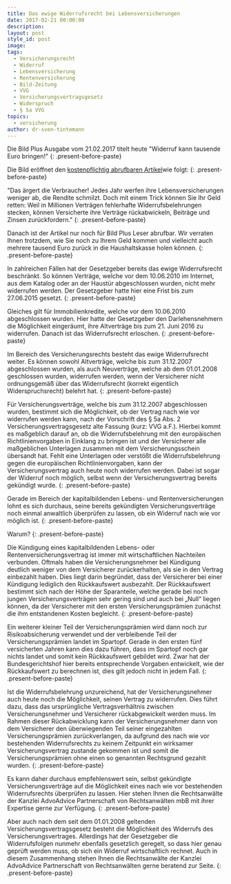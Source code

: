 ```yaml
---
title: Das ewige Widerrufsrecht bei Lebensversicherungen
date: 2017-02-21 00:00:00
description:
layout: post
style_id: post
image:
tags:
  - Versicherungsrecht
  - Widerruf
  - Lebensversicherung
  - Rentenversicherung
  - Bild-Zeitung
  - VVG
  - Versicherungsvertragsgesetz
  - Widerspruch
  - § 5a VVG
topics:
  - versicherung
author: dr-sven-tintemann
---
```



Die Bild Plus Ausgabe vom 21.02.2017 titelt heute "Widerruf kann tausende Euro bringen!"
{: .present-before-paste}

Die Bild eröffnet den [kostenpflichtig abrufbaren Artikel](http://www.bild.de/bild-plus/geld/mein-geld/lebensversicherung/widerruf-bringt-tausende-50523992,view=conversionToLogin.bild.html)wie folgt:
{: .present-before-paste}

"Das ärgert die Verbraucher! Jedes Jahr werfen ihre Lebensversicherungen weniger ab, die Rendite schmilzt. Doch mit einem Trick können Sie Ihr Geld retten: Weil in Millionen Verträgen fehlerhafte Widerrufsbelehrungen stecken, können Versicherte ihre Verträge rückabwickeln, Beiträge und Zinsen zurückfordern."
{: .present-before-paste}

Danach ist der Artikel nur noch für Bild Plus Leser abrufbar. Wir verraten Ihnen trotzdem, wie Sie noch zu Ihrem Geld kommen und vielleicht auch mehrere tausend Euro zurück in die Haushaltskasse holen können.
{: .present-before-paste}

In zahlreichen Fällen hat der Gesetzgeber bereits das ewige Widerrufsrecht beschränkt. So können Verträge, welche vor dem 10.06.2010 im Internet, aus dem Katalog oder an der Haustür abgeschlossen wurden, nicht mehr widerrufen werden. Der Gesetzgeber hatte hier eine Frist bis zum 27.06.2015 gesetzt.
{: .present-before-paste}

Gleiches gilt für Immobilienkredite, welche vor dem 10.06.2010 abgeschlossen wurden. Hier hatte der Gesetzgeber den Darlehensnehmern die Möglichkeit eingeräumt, ihre Altverträge bis zum 21. Juni 2016 zu widerrufen. Danach ist das Widerrufsrecht erloschen.
{: .present-before-paste}

Im Bereich des Versicherungsrechts besteht das ewige Widerrufsrecht weiter. Es können sowohl Altverträge, welche bis zum 31.12.2007 abgeschlossen wurden, als auch Neuverträge, welche ab dem 01.01.2008 geschlossen wurden, widerrufen werden, wenn der Versicherer nicht ordnungsgemäß über das Widerrufsrecht (korrekt eigentlich Widerspruchsrecht) belehrt hat.
{: .present-before-paste}

Für Versicherungsverträge, welche bis zum 31.12.2007 abgeschlossen wurden, bestimmt sich die Möglichkeit, ob der Vertrag nach wie vor widerrufen werden kann, nach der Vorschrift des § 5a Abs. 2 Versicherungsvertragsgesetz alte Fassung (kurz: VVG a.F.). Hierbei kommt es maßgeblich darauf an, ob die Widerrufsbelehrung mit den europäischen Richtlinienvorgaben in Einklang zu bringen ist und der Versicherer alle maßgeblichen Unterlagen zusammen mit dem Versicherungsschein übersandt hat. Fehlt eine Unterlagen oder verstößt die Widerrufsbelehrung gegen die europäischen Richtlinienvorgaben, kann der Versicherungsvertrag auch heute noch widerrufen werden. Dabei ist sogar der Widerruf noch möglich, selbst wenn der Versicherungsvertrag bereits gekündigt wurde.
{: .present-before-paste}

Gerade im Bereich der kapitalbildenden Lebens- und Rentenversicherungen lohnt es sich durchaus, seine bereits gekündigten Versicherungsverträge noch einmal anwaltlich überprüfen zu lassen, ob ein Widerruf nach wie vor möglich ist.
{: .present-before-paste}

Warum?
{: .present-before-paste}

Die Kündigung eines kapitalbildenden Lebens- oder Rentenversicherungsvertrag ist immer mit wirtschaftlichen Nachteilen verbunden. Oftmals haben die Versicherungsnehmer bei Kündigung deutlich weniger von dem Versicherer zurückerhalten, als sie in den Vertrag einbezahlt haben. Dies liegt darin begründet, dass der Versicherer bei einer Kündigung lediglich den Rückkaufswert ausbezahlt. Der Rückkaufswert bestimmt sich nach der Höhe der Sparanteile, welche gerade bei noch jungen Versicherungsverträgen sehr gering sind und auch bei „Null“ liegen können, da der Versicherer mit den ersten Versicherungsprämien zunächst die ihm entstandenen Kosten begleicht.
{: .present-before-paste}

Ein weiterer kleiner Teil der Versicherungsprämien wird dann noch zur Risikoabsicherung verwendet und der verbleibende Teil der Versicherungsprämien landet im Spartopf. Gerade in den ersten fünf versicherten Jahren kann dies dazu führen, dass im Spartopf noch gar nichts landet und somit kein Rückkaufswert gebildet wird. Zwar hat der Bundesgerichtshof hier bereits entsprechende Vorgaben entwickelt, wie der Rückkaufswert zu berechnen ist, dies gilt jedoch nicht in jedem Fall.
{: .present-before-paste}

Ist die Widerrufsbelehrung unzureichend, hat der Versicherungsnehmer auch heute noch die Möglichkeit, seinen Vertrag zu widerrufen. Dies führt dazu, dass das ursprüngliche Vertragsverhältnis zwischen Versicherungsnehmer und Versicherer rückabgewickelt werden muss. Im Rahmen dieser Rückabwicklung kann der Versicherungsnehmer dann von dem Versicherer den überwiegenden Teil seiner eingezahlten Versicherungsprämien zurückverlangen, da aufgrund des nach wie vor bestehenden Widerrufsrechts zu keinem Zeitpunkt ein wirksamer Versicherungsvertrag zustande gekommen ist und somit die Versicherungsprämien ohne einen so genannten Rechtsgrund gezahlt wurden.
{: .present-before-paste}

Es kann daher durchaus empfehlenswert sein, selbst gekündigte Versicherungsverträge auf die Möglichkeit eines nach wie vor bestehenden Widerrufsrechts überprüfen zu lassen. Hier stehen Ihnen die Rechtsanwälte der Kanzlei AdvoAdvice Partnerschaft von Rechtsanwälten mbB mit ihrer Expertise gerne zur Verfügung.
{: .present-before-paste}

Aber auch nach dem seit dem 01.01.2008 geltenden Versicherungsvertragsgesetz besteht die Möglichkeit des Widerrufs des Versicherungsvertrages. Allerdings hat der Gesetzgeber die Widerrufsfolgen nunmehr ebenfalls gesetzlich geregelt, so dass hier genau geprüft werden muss, ob sich ein Widerruf wirtschaftlich rechnet. Auch in diesem Zusammenhang stehen Ihnen die Rechtsanwälte der Kanzlei AdvoAdvice Partnerschaft von Rechtsanwälten gerne beratend zur Seite.
{: .present-before-paste}